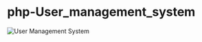 # php-User_management_system

![User Management System](https://user-images.githubusercontent.com/52930844/94306786-343d6100-ff91-11ea-98cd-815d16f902a4.JPG)
